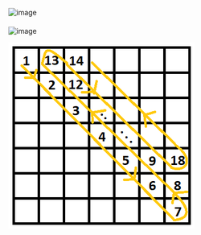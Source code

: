 ![image](https://user-images.githubusercontent.com/75798911/177334506-37ddf88f-98ca-471c-b03c-7f8f83c4b0dd.png)
####
![image](https://user-images.githubusercontent.com/75798911/177357382-6dbec77e-16bf-42ec-9580-922bb83e36de.png)

![image](./grid1.png)
